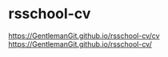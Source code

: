 # rsschool-cv
https://GentlemanGit.github.io/rsschool-cv/cv
https://GentlemanGit.github.io/rsschool-cv/
